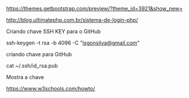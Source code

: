 https://themes.getbootstrap.com/preview/?theme_id=3921&show_new=


http://blog.ultimatephp.com.br/sistema-de-login-php/

Criando chave SSH KEY para o GitHub

ssh-keygen -t rsa -b 4096 -C "lsgonsilva@gmail.com"

criando chave para GitHub

cat ~/.ssh/id_rsa.pub

Mostra a chave

https://www.w3schools.com/howto/